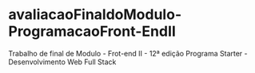 # avaliacaoFinaldoModulo-ProgramacaoFront-EndII
Trabalho de final de Modulo - Frot-end II - 12ª edição Programa Starter - Desenvolvimento Web Full Stack
